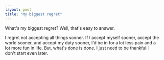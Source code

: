 ```yaml
---
layout: post
title: "My biggest regret"
---
```


What's my biggest regret? Well, that's easy to answer. 

I regret not accepting all things sooner. If I accept myself sooner, accept the world sooner, and accept my duty sooner, I'd be in for a lot less pain and a lot more fun in life. But, what's done is done. I just need to be thankful I don't start even later.
